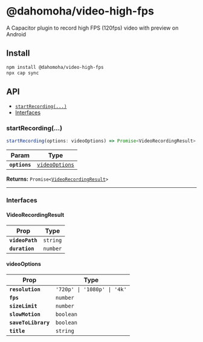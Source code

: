 # @dahomoha/video-high-fps

A Capacitor plugin to record high FPS (120fps) video with preview on Android

## Install

```bash
npm install @dahomoha/video-high-fps
npx cap sync
```

## API

<docgen-index>

* [`startRecording(...)`](#startrecording)
* [Interfaces](#interfaces)

</docgen-index>

<docgen-api>
<!--Update the source file JSDoc comments and rerun docgen to update the docs below-->

### startRecording(...)

```typescript
startRecording(options: videoOptions) => Promise<VideoRecordingResult>
```

| Param         | Type                                                  |
| ------------- | ----------------------------------------------------- |
| **`options`** | <code><a href="#videooptions">videoOptions</a></code> |

**Returns:** <code>Promise&lt;<a href="#videorecordingresult">VideoRecordingResult</a>&gt;</code>

--------------------


### Interfaces


#### VideoRecordingResult

| Prop            | Type                |
| --------------- | ------------------- |
| **`videoPath`** | <code>string</code> |
| **`duration`**  | <code>number</code> |


#### videoOptions

| Prop                | Type                                   |
| ------------------- | -------------------------------------- |
| **`resolution`**    | <code>'720p' \| '1080p' \| '4k'</code> |
| **`fps`**           | <code>number</code>                    |
| **`sizeLimit`**     | <code>number</code>                    |
| **`slowMotion`**    | <code>boolean</code>                   |
| **`saveToLibrary`** | <code>boolean</code>                   |
| **`title`**         | <code>string</code>                    |

</docgen-api>
